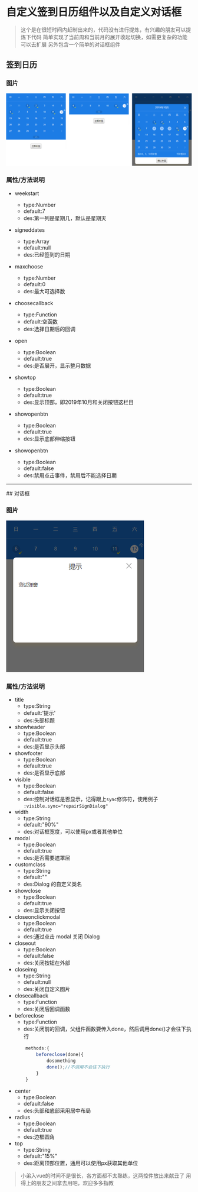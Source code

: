 # 自定义签到日历组件以及自定义对话框

> 这个是在很短时间内赶制出来的，代码没有进行提炼，有兴趣的朋友可以提炼下代码
> 简单实现了当前周和当前月的展开收起切换，如需更复杂的功能可以去扩展
> 另外包含一个简单的对话框组件


## 签到日历
### 图片
![image](src/assets/img/1.png)

### 属性/方法说明
- weekstart
    - type:Number
    - default:7
    - des:第一列是星期几，默认是星期天

- signeddates
    - type:Array    
    - default:null
    - des:已经签到的日期

- maxchoose
    - type:Number
    - default:0
    - des:最大可选择数

- choosecallback
    - type:Function
    - default:空函数
    - des:选择日期后的回调

- open
    - type:Boolean
    - default:true
    - des:是否展开，显示整月数据
- showtop
    - type:Boolean
    - default:true
    - des:显示顶部，即2019年10月和关闭按钮这栏目
- showopenbtn
    - type:Boolean
    - default:true
    - des:显示底部伸缩按钮
- showopenbtn
    - type:Boolean
    - default:false
    - des:禁用点击事件，禁用后不能选择日期


<hr>
## 对话框

### 图片
![image](src/assets/img/2.png)

### 属性/方法说明

- title
    - type:String
    - default:'提示'
    - des:头部标题
- showheader
    - type:Boolean
    - default:true
    - des:是否显示头部
- showfooter
    - type:Boolean
    - default:true
    - des:是否显示底部
- visible
    - type:Boolean
    - default:false
    - des:控制对话框是否显示，记得跟上`sync`修饰符，使用例子 `:visible.sync="repairSignDialog"`
- width
    - type:String
    - default:"90%"
    - des:对话框宽度，可以使用px或者其他单位
- modal
    - type:Boolean
    - default:true
    - des:是否需要遮罩层
- customclass
    - type:String
    - default:""
    - des:Dialog 的自定义类名
- showclose
    - type:Boolean
    - default:true
    - des:显示关闭按钮
- closeonclickmodal
    - type:Boolean
    - default:true
    - des:通过点击 modal 关闭 Dialog
- closeout
    - type:Boolean
    - default:false
    - des:关闭按钮在外部
- closeimg
    - type:String
    - default:null
    - des:关闭自定义图片
- closecallback
    - type:Function
    - des:关闭后回调函数
- beforeclose
    - type:Function
    - des:关闭前的回调，父组件函数要传入done，然后调用done()才会往下执行
    ```js
        methods:{
            beforeclose(done){
                dosomething
                done();//不调用不会往下执行
            }
        }
    ```
- center
    - type:Boolean
    - default:false
    - des:头部和底部采用居中布局
- radius
    - type:Boolean
    - default:true
    - des:边框圆角
- top
    - type:String
    - default:"15%"
    - des:距离顶部位置，通用可以使用px获取其他单位


> 小弟入vue的时间不是很长，各方面都不太熟练，这两控件放出来献丑了
> 用得上的朋友之间拿去用吧，欢迎多多指教

